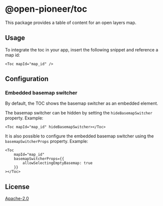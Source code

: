 # @open-pioneer/toc

This package provides a table of content for an open layers map.

## Usage

To integrate the toc in your app, insert the following snippet and reference a map id:

```tsx
<Toc mapId="map_id" />
```

## Configuration

### Embedded basemap switcher

By default, the TOC shows the basemap switcher as an embedded element.

The basemap switcher can be hidden by setting the `hideBasemapSwitcher` property. Example:

```tsx
<Toc mapId="map_id" hideBasemapSwitcher></Toc>
```

It is also possible to configure the embedded basemap switcher using the `basemapSwitcherProps` property. Example:

```tsx
<Toc
    mapId="map_id"
    basemapSwitcherProps={{
        allowSelectingEmptyBasemap: true
    }}
></Toc>
```

## License

[Apache-2.0](https://www.apache.org/licenses/LICENSE-2.0)
